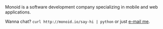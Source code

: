 Monoid is a software development company specializing in mobile and web applications.

Wanna chat? `curl http://monoid.io/say-hi | python` or just [e-mail me][email].

[email]: mailto:hi@monoid.io
